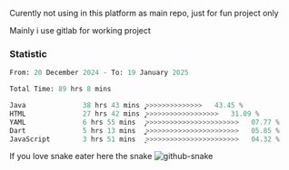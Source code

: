 Curently not using in this platform as main repo, just for fun project only

Mainly i use gitlab for working project

### Statistic
<!--START_SECTION:waka-->

```python
From: 20 December 2024 - To: 19 January 2025

Total Time: 89 hrs 8 mins

Java              38 hrs 43 mins  ͎͎͎͎͎͎͎͎͎͎̞>>>>>>>>>>>>>>   43.45 %
HTML              27 hrs 42 mins  ͎͎͎͎͎͎͎>>>>>>>>>>>>>>>>>>   31.09 %
YAML              6 hrs 55 mins   ̡͎>>>>>>>>>>>>>>>>>>>>>>>   07.77 %
Dart              5 hrs 13 mins   ͎͚>>>>>>>>>>>>>>>>>>>>>>>   05.85 %
JavaScript        3 hrs 51 mins   ͎͙>>>>>>>>>>>>>>>>>>>>>>>   04.32 %
```

<!--END_SECTION:waka-->

If you love snake eater here the snake 
<picture>
  <source media="(prefers-color-scheme: dark)" srcset="https://github.com/pradana4648/pradana4648/blob/c0566a83ca6ea5f2e46bab00e717c4c82b4b5c4c/github-contribution-grid-snake-dark.svg" />
  <source media="(prefers-color-scheme: light)" srcset="https://github.com/pradana4648/pradana4648/blob/c0566a83ca6ea5f2e46bab00e717c4c82b4b5c4c/github-contribution-grid-snake.svg" />
  <img alt="github-snake" src="https://github.com/pradana4648/pradana4648/blob/c0566a83ca6ea5f2e46bab00e717c4c82b4b5c4c/github-contribution-grid-snake.svg" />
</picture>
